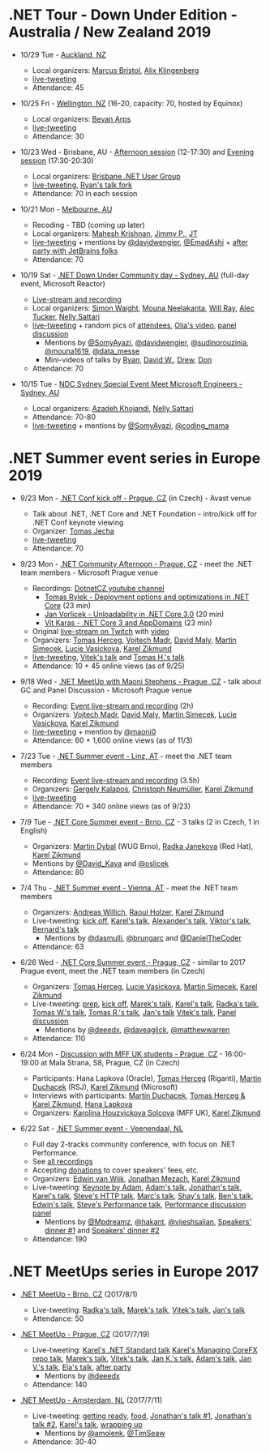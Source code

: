 # .NET Tour - Down Under Edition - Australia / New Zealand 2019

- 10/29 Tue - [Auckland, NZ](https://www.meetup.com/AKL-NET/events/265703571/)
    - Local organizers: [Marcus Bristol](https://twitter.com/mightymuke), [Alix Klingenberg](https://twitter.com/evolutionises)
    - [live-tweeting](https://twitter.com/ziki_cz/status/1189064970094268421)
    - Attendance: 45

- 10/25 Fri - [Wellington, NZ](https://www.meetup.com/WelliDotNet/events/263818832) (16-20, capacity: 70, hosted by Equinox)
    - Local organizers: [Bevan Arps](https://twitter.com/unrepentantgeek)
    - [live-tweeting](https://twitter.com/ziki_cz/status/1187630241935585280)
    - Attendance: 30

- 10/23 Wed - Brisbane, AU - [Afternoon session](https://www.meetup.com/Brisbane-Net-User-Group/events/264974148/) (12-17:30) and [Evening session](https://www.meetup.com/Brisbane-Net-User-Group/events/264974257/) (17:30-20:30)
    - Local organizers: [Brisbane .NET User Group](https://www.meetup.com/en-AU/Brisbane-Net-User-Group/)
    - [live-tweeting](https://twitter.com/ziki_cz/status/1186941155235303424), [Ryan's talk fork](https://twitter.com/ziki_cz/status/1186850215053135872)
    - Attendance: 70 in each session

- 10/21 Mon - [Melbourne, AU](https://www.meetup.com/VIC-NET-Meetup/events/nscblpyznbwb/)
    - Recoding - TBD (coming up later)
    - Local organizers: [Mahesh Krishnan](https://twitter.com/MaheshKrishnan), [Jimmy P.](https://twitter.com/pjimmy), [JT](https://twitter.com/jtango18)
    - [live-tweeting](https://twitter.com/ziki_cz/status/1186166622047703040) + mentions by [@davidwengier](https://twitter.com/davidwengier/status/1186204033591083013), [@EmadAshi](https://twitter.com/EmadAshi/status/1186202423016083456) + [after party with JetBrains folks](https://twitter.com/ziki_cz/status/1186240654222839808)
    - Attendance: 70

- 10/19 Sat - [.NET Down Under Community day - Sydney, AU](https://www.dotnetdu2019.dev/) (full-day event, Microsoft Reactor)
    - [Live-stream and recording](https://www.youtube.com/watch?v=2MEfRqHDt58)
    - Local organizers: [Simon Waight](https://twitter.com/simonwaight), [Mouna Neelakanta](https://twitter.com/mouna1619), [Will Ray](https://twitter.com/_willray_), [Alec Tucker](https://twitter.com/alecdtucker), [Nelly Sattari](https://twitter.com/nelly_sattari)
    - [live-tweeting](https://twitter.com/ziki_cz/status/1185422332111785984) + random pics of [attendees](https://twitter.com/ziki_cz/status/1185323208628690944), [Olia's video](https://twitter.com/ziki_cz/status/1185306423418327040), [panel discussion](https://twitter.com/ziki_cz/status/1185422568515350529)
        - Mentions by [@SomyAyazi](https://twitter.com/SomyAyazi/status/1185359774902128641), [@davidwengier](https://twitter.com/davidwengier/status/1185377347052003329), [@sudinorouzinia](https://twitter.com/sudinorouzinia/status/1185559080246464512), [@mouna1619](https://twitter.com/mouna1619/status/1185388918432137219), [@data_messe](https://twitter.com/data_messe/status/1185364090836770817)
        - Mini-videos of talks by [Ryan](https://twitter.com/mouna1619/status/1185324003251982336), [David W.](https://twitter.com/mouna1619/status/1185350386409820160), [Drew](https://twitter.com/mouna1619/status/1185388655239524352), [Don](https://twitter.com/mouna1619/status/1185383303597019137)
    - Attendance: 70

- 10/15 Tue - [NDC Sydney Special Event Meet Microsoft Engineers - Sydney, AU](https://www.meetup.com/Girl-Geek-Sydney/events/263745187/)
    - Local organizers: [Azadeh Khojandi](https://twitter.com/azadehkhojandi), [Nelly Sattari](https://twitter.com/nelly_sattari)
    - Attendance: 70-80
    - [live-tweeting](https://twitter.com/ziki_cz/status/1184038878736453632) + mentions by [@SomyAyazi](https://twitter.com/SomyAyazi/status/1184090891167748096), [@coding_mama](https://twitter.com/coding_mama/status/1184016640117067776)

# .NET Summer event series in Europe 2019

- 9/23 Mon - [.NET Conf kick off - Prague, CZ](https://www.meetup.com/Prague-NET-Meetup/events/264688694/) (in Czech) - Avast venue
    - Talk about .NET, .NET Core and .NET Foundation - intro/kick off for .NET Conf keynote viewing
    - Organizer: [Tomas Jecha](https://twitter.com/jechtom)
    - [live-tweeting](https://twitter.com/jechtom/status/1176420296263380993)
    - Attendance: 70

- 9/23 Mon - [.NET Community Afternoon - Prague, CZ](https://www.meetup.com/xmdg-cz/events/264530658/) - meet the .NET team members - Microsoft Prague venue
    - Recordings: [DotnetCZ youtube channel](https://www.youtube.com/channel/UCbqA6EXdNZTTDBzXd5pIdqA)
        - [Tomas Rylek - Deployment options and optimizations in .NET Core](https://www.youtube.com/watch?v=FyvWGuYA0GM) (23 min)
        - [Jan Vorlicek - Unloadability in .NET Core 3.0](https://www.youtube.com/watch?v=nEstAgTgmL0) (20 min)
        - [Vit Karas - .NET Core 3 and AppDomains](https://www.youtube.com/watch?v=11kru8dpFTU) (23 min)
    - Original [live-stream on Twitch](https://www.twitch.tv/events/D7fMFnMzTIKy5jov95oUjg) with [video](https://www.twitch.tv/videos/485324093)
    - Organizers: [Tomas Herceg](https://twitter.com/hercegtomas), [Vojtech Madr](https://twitter.com/madrvojt), [David Maly](https://www.linkedin.com/in/david-mal%C3%BD/), [Martin Simecek](https://twitter.com/deeedx), [Lucie Vasickova](https://twitter.com/lulucieva), [Karel Zikmund](https://twitter.com/ziki_cz)
    - [live-tweeting](https://twitter.com/ziki_cz/status/1176083833684418561), [Vitek's talk](https://twitter.com/ziki_cz/status/1176089641935675392) and [Tomas H.'s talk](https://twitter.com/ziki_cz/status/1176100078299308033)
    - Attendance: 10 + 45 online views (as of 9/25)

- 9/18 Wed - [.NET MeetUp with Maoni Stephens - Prague, CZ](https://www.meetup.com/xmdg-cz/events/264530629/) - talk about GC and Panel Discussion - Microsoft Prague venue
    - Recording: [Event live-stream and recording](https://www.youtube.com/watch?v=m4fddMZDceQ) (2h)
    - Organizers: [Vojtech Madr](https://twitter.com/madrvojt), [David Maly](https://www.linkedin.com/in/david-mal%C3%BD/), [Martin Simecek](https://twitter.com/deeedx), [Lucie Vasickova](https://twitter.com/lulucieva), [Karel Zikmund](https://twitter.com/ziki_cz)
    - [live-tweeting](https://twitter.com/ziki_cz/status/1174376763889192961) + mention by [@maoni0](https://twitter.com/maoni0/status/1174432979550134273)
    - Attendance: 60 + 1,600 online views (as of 11/3)

- 7/23 Tue - [.NET Summer event - Linz, AT](https://www.meetup.com/NET-Stammtisch-Linz/events/261637908/) - meet the .NET team members
    - Recording: [Event live-stream and recording](https://youtu.be/tlszvLLMc4Q?t=325) (3.5h)
    - Organizers: [Gergely Kalapos](https://twitter.com/gregkalapos), [Christoph Neumüller](https://twitter.com/discostu105), [Karel Zikmund](https://twitter.com/ziki_cz)
    - [live-tweeting](https://twitter.com/ziki_cz/status/1153691245614518274)
    - Attendance: 70 + 340 online views (as of 9/23)

- 7/9 Tue - [.NET Core Summer event - Brno, CZ](https://www.wug.cz/brno/akce/1152--NET-Core-Summer-Event) - 3 talks (2 in Czech, 1 in English)
    - Organizers: [Martin Dybal](https://twitter.com/Martin_Dybal) (WUG Brno), [Radka Janekova](https://twitter.com/RheaAyase) (Red Hat), [Karel Zikmund](https://twitter.com/ziki_cz)
    - Mentions by [@David_Kaya](https://twitter.com/David_Kaya/status/1148666352368050176) and [@oslicek](https://twitter.com/oslicek/status/1148682841804431360)
    - Attendance: 80

- 7/4 Thu - [.NET Summer event - Vienna, AT](https://www.meetup.com/dotnet-austria/events/262250140/) - meet the .NET team members
    - Organizers: [Andreas Willich](https://twitter.com/SabotageAndi), [Raoul Holzer](https://twitter.com/RaoulHolzer), [Karel Zikmund](https://twitter.com/ziki_cz)
    - Live-tweeting: [kick off](https://twitter.com/ziki_cz/status/1146818318420119552), [Karel's talk](https://twitter.com/m_kojic/status/1146799438960242688), [Alexander's talk](https://twitter.com/ziki_cz/status/1146822423783911424), [Viktor's talk](https://twitter.com/ziki_cz/status/1146844612608372741), [Bernard's talk](https://twitter.com/ziki_cz/status/1146859328340729864)
        - Mentions by [@dasmulli](https://twitter.com/dasmulli/status/1146905722279608322), [@brungarc](https://twitter.com/brungarc/status/1146867209559519232) and [@DanielTheCoder](https://twitter.com/DanielTheCoder/status/1146860278388273154)
    - Attendance: 63

- 6/26 Wed - [.NET Core Summer event - Prague, CZ](https://corestart3.updatedays.cz) - similar to 2017 Prague event, meet the .NET team members (in Czech)
    - Organizers: [Tomas Herceg](https://twitter.com/hercegtomas), [Lucie Vasickova](https://twitter.com/lulucieva), [Martin Simecek](https://twitter.com/deeedx), [Karel Zikmund](https://twitter.com/ziki_cz)
    - Live-tweeting: [prep](https://twitter.com/ziki_cz/status/1143765423646806016), [kick off](https://twitter.com/hercegtomas/status/1143791735996395520), [Marek's talk](https://twitter.com/ziki_cz/status/1143802270968090624), [Karel's talk](https://twitter.com/mzikmunddev/status/1143807548354682880), [Radka's talk](https://twitter.com/ziki_cz/status/1143838334244065280), [Tomas W.'s talk](https://twitter.com/ziki_cz/status/1143843042404831233), [Tomas R.'s talk](https://twitter.com/ziki_cz/status/1143863925622091777), [Jan's talk](https://twitter.com/ziki_cz/status/1143869543800037376) [Vitek's talk](https://twitter.com/ziki_cz/status/1143881461260541952), [Panel discussion](https://twitter.com/mzikmunddev/status/1143887212704075782)
        - Mentions by [@deeedx](https://twitter.com/deeedx/status/1143807433720160258), [@daveaglick](https://twitter.com/daveaglick/status/1143869746003218432), [@matthewwarren](https://twitter.com/matthewwarren/status/1144174196681072641)
    - Attendance: 110

- 6/24 Mon - [Discussion with MFF UK students - Prague, CZ](https://opmk.mff.cuni.cz/wiki/studenti/kurzy#setkani_s_absolventy_informatickych_oboru) - 16:00-19:00 at Mala Strana, S8, Prague, CZ (in Czech)
    - Participants: Hana Lapkova (Oracle), [Tomas Herceg](https://twitter.com/hercegtomas) (Riganti), [Martin Duchacek](https://twitter.com/MDuchacek) (RSJ), [Karel Zikmund](https://twitter.com/ziki_cz) (Microsoft)
    - Interviews with participants: [Martin Duchacek](https://www.matfyz.cz/clanky/1361-setkani-s-absolventy-martin-duchacek), [Tomas Herceg & Karel Zikmund](https://www.matfyz.cz/clanky/1360-setkani-s-absolventy-karel-zikmund-a-tomas-herceg), [Hana Lapkova](https://www.matfyz.cz/clanky/1366-setkani-s-absolventy-hana-lapkova)
    - Organizers: [Karolina Houzvickova Solcova](https://www.mff.cuni.cz/cs/fakulta/organizacni-struktura/lide?hdl=3951) (MFF UK), [Karel Zikmund](https://twitter.com/ziki_cz)

- 6/22 Sat - [.NET Summer event - Veenendaal, NL](https://www.dncse.nl)
    - Full day 2-tracks community conference, with focus on .NET Performance.
    - See [all recordings](https://www.youtube.com/channel/UCDN6GsQYVelpzic7KRjhSVQ/videos)
    - Accepting [donations](https://opencollective.com/net-core-summer-event-netherlands/events/net-core-summer-event-2019-39269ev) to cover speakers' fees, etc.
    - Organizers: [Edwin van Wijk](https://twitter.com/evanwijk), [Jonathan Mezach](https://twitter.com/jmezach), [Karel Zikmund](https://twitter.com/ziki_cz)
    - Live-tweeting: [Keynote by Adam](https://twitter.com/ziki_cz/status/1142333545274314753), [Adam's talk](https://twitter.com/ziki_cz/status/1142348964639006720), [Jonathan's talk](https://twitter.com/ziki_cz/status/1142353382058971136), [Karel's talk](https://twitter.com/JohannesOenema/status/1142387146394877955), [Steve's HTTP talk](https://twitter.com/ziki_cz/status/1142398044517875714), [Marc's talk](https://twitter.com/ziki_cz/status/1142412898314141696), [Shay's talk](https://twitter.com/jmezach/status/1142394747631349760), [Ben's talk](https://twitter.com/stevejgordon/status/1142360828580155392), [Edwin's talk](https://twitter.com/ziki_cz/status/1142429916530712577), [Steve's Performance talk](https://twitter.com/jmezach/status/1142428503536787457), [Performance discussion panel](https://twitter.com/jmezach/status/1142437453397143552)
        - Mentions by [@Mpdreamz](https://twitter.com/Mpdreamz/status/1142330368055533569), [@hakant](https://twitter.com/hakant/status/1142435079970598914), [@vijeshsalian](https://twitter.com/vijeshsalian/status/1142461115395379202), [Speakers' dinner #1](https://twitter.com/jmezach/status/1142471776515047424) and [Speakers' dinner #2](https://twitter.com/ziki_cz/status/1142472772838395905)
    - Attendance: 190


# .NET MeetUps series in Europe 2017

- [.NET MeetUp - Brno, CZ](/events/2017-08-01_dotNetMeetUp_Brno) (2017/8/1)
    - Live-tweeting: [Radka's talk](https://twitter.com/ziki_cz/status/892409393966395392), [Marek's talk](https://twitter.com/ziki_cz/status/892431541871284224), [Vitek's talk](https://twitter.com/ziki_cz/status/892440106249973760), [Jan's talk](https://twitter.com/ziki_cz/status/892443467581972481)
    - Attendance: 50

- [.NET MeetUp - Prague, CZ](/events/2017-07-19_dotNetMeetUp_Prague) (2017/7/19)
    - Live-tweeting: [Karel's .NET Standard talk](https://twitter.com/ElaMoscicka/status/887702765845319680)
    [Karel's Managing CoreFX repo talk](https://twitter.com/madrvojt/status/887713509726932994), [Marek's talk](https://twitter.com/ziki_cz/status/887734166841962502), [Vitek's talk](https://twitter.com/ziki_cz/status/887739731399913474), [Jan K.'s talk](https://twitter.com/ziki_cz/status/887741750319513600), [Adam's talk](https://twitter.com/ziki_cz/status/887744593739079685), [Jan V.'s talk](https://twitter.com/ziki_cz/status/887750304426602496), [Ela's talk](https://twitter.com/ziki_cz/status/887754016192692224), [after party](https://twitter.com/ziki_cz/status/887770002862088192)
        - Mentions by [@deeedx](https://twitter.com/deeedx/status/888183646812852225)
    - Attendance: 140

- [.NET MeetUp - Amsterdam, NL](/events/2017-07-11_dotNetMeetUp_Amsterdam) (2017/7/11)
    - Live-tweeting: [getting ready](https://twitter.com/ziki_cz/status/884781483659071488), [food](https://twitter.com/evanwijk/status/884812128938491904), [Jonathan's talk #1](https://twitter.com/evanwijk/status/884832421870542848), [Jonathan's talk #2](https://twitter.com/ziki_cz/status/884834697418854400), [Karel's talk](https://twitter.com/evanwijk/status/884820451888951296), [wrapping up](https://twitter.com/evanwijk/status/884917954277670913)
        - Mentions by [@amolenk](https://twitter.com/amolenk/status/884819650273583104), [@TimSeaw](https://twitter.com/TimSeaw/status/884861172146688002)
    - Attendance: 30-40
